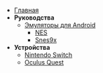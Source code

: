 - [Главная](/)
- **Руководства**
  - [Эмуляторы для Android](/guides/emulators)
    - [NES](/guides/nes)
    - [Snes9x](/guides/snes)
  <!-- - [Игры для Switch](/guides/switch_games) -->
- **Устройства**
  - [Nintendo Switch](/devices/switch)
  - [Oculus Quest](/devices/oculus_quest)
